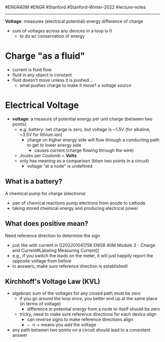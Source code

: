 #ENGR40M #ENGR #Stanford #Stanford-Winter-2022 #lecture-notes 
___
**Voltage**: measures (electrical potential) energy difference of charge
- sum of voltages across any devices in a loop is 0
	- to do w/ conservation of energy

# Charge "as a fluid"
- current is fluid flow
- fluid in any object is constant
- fluid doesn't move unless it is pushed...
	- what pushes charge to make it move?  a *voltage source*

# Electrical Voltage
- **voltage**: a measure of potential energy per unit charge (between two points)
	- e.g. battery: net charge is zero, but voltage is ~1.5V (for alkaline, ~3.5V for lithium ion)
		- charge on higher energy side will flow through a conducting path to get to lower energy side
			- causes current (charge flowing through the wire)
	- Joules per Coulomb = **Volts**
	- only has meaning as a comparison (btwn two points in a circuit)
		- voltage "at a node" is undefined

## What is a battery?
A chemical pump for charge (electrons)
- pair of chemical reactions pump electrons from anode to cathode
- taking stored chemical energy and producing electrical power

## What does positive mean?
Need reference direction to determine the sign
- just like with current in [[202201041758 ENGR 40M Module 3 - Charge and Current#Labeling Measuring Current]]
- e.g., if you switch the leads on the meter, it will just happily report the opposite voltage from before
- in answers, make sure reference direction is established!

## Kirchhoff's Voltage Law (KVL)
- algebraic sum of the voltages for any closed path must be zero
	- if you go around the loop once, you better end up at the same place (in terms of voltage)
		- difference in potential energy from a node to itself should be zero
	- tricky, need to make sure reference directions for each device align
		- can reverse signs to make reference directions align
		- $- \rightarrow +$ means you *add* the voltage
- any path between two points on a circuit should lead to a consistent answer